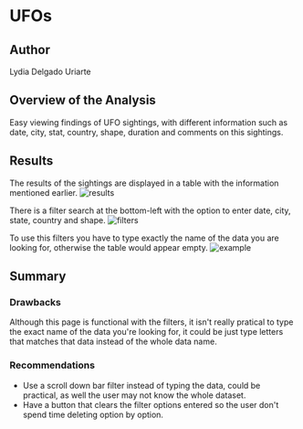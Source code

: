 # UFOs

## Author
Lydia Delgado Uriarte

## Overview of the Analysis
Easy viewing findings of UFO sightings, with different information such as date, city, stat, country, shape, duration and comments on this sightings.

## Results
The results of the sightings are displayed in a table with the information mentioned earlier.
![results](https://user-images.githubusercontent.com/71950779/171562813-39806207-083d-4f1a-9b8d-0ef993fc5711.jpg)


There is a filter search at the bottom-left with the option to enter date, city, state, country and shape. 
![filters](https://user-images.githubusercontent.com/71950779/171562846-b81e12f9-fc5c-4462-8413-a6e8bb0488ee.jpg)

To use this filters you have to type exactly the name of the data you are looking for, otherwise the table would appear empty.
![example](https://user-images.githubusercontent.com/71950779/171562870-a48124bc-8717-4b32-8c55-d3e31addc98b.jpg)

## Summary
### Drawbacks
Although this page is functional with the filters, it isn't really pratical to type the exact name of the data you're looking for, it could be just type letters that matches that data instead of the whole data name.

### Recommendations
- Use a scroll down bar filter instead of typing the data, could be practical, as well the user may not know the whole dataset.
- Have a button that clears the filter options entered so the user don't spend time deleting option by option.